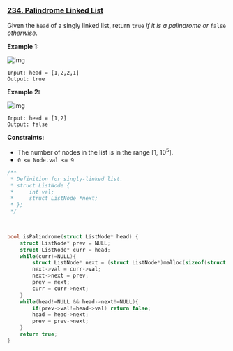 ### [234. Palindrome Linked List](https://leetcode.com/problems/palindrome-linked-list/)

Given the `head` of a singly linked list, return `true` *if it is a* *palindrome* *or* `false` *otherwise*.



**Example 1:**

![img](https://assets.leetcode.com/uploads/2021/03/03/pal1linked-list.jpg)

```
Input: head = [1,2,2,1]
Output: true
```

**Example 2:**

![img](https://assets.leetcode.com/uploads/2021/03/03/pal2linked-list.jpg)

```
Input: head = [1,2]
Output: false
```

 

**Constraints:**

- The number of nodes in the list is in the range [1, $10^5$].
- `0 <= Node.val <= 9`

```C
/**
 * Definition for singly-linked list.
 * struct ListNode {
 *     int val;
 *     struct ListNode *next;
 * };
 */

    

bool isPalindrome(struct ListNode* head) {
    struct ListNode* prev = NULL;
    struct ListNode* curr = head;
    while(curr!=NULL){
        struct ListNode* next = (struct ListNode*)malloc(sizeof(struct ListNode));
        next->val = curr->val;
        next->next = prev;
        prev = next;
        curr = curr->next;
    }
    while(head!=NULL && head->next!=NULL){
        if(prev->val!=head->val) return false;
        head = head->next;
        prev = prev->next;
    }
    return true;
}
```

